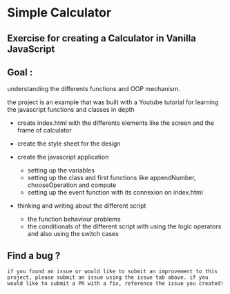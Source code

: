 # Simple Calculator

## Exercise for creating a Calculator in Vanilla JavaScript 

## Goal :  
understanding the differents functions and OOP mechanism.

the project is an example that was built with a Youtube tutorial for learning the javascript functions and classes in depth 


* create index.html with the differents elements like the screen and the frame of calculator

* create the style sheet for the design

* create the javascript application
    - setting up the variables
    - setting up the class and first functions like appendNumber, chooseOperation and compute 
    - setting up the event function with its connexion on index.html


* thinking and writing about the different script
    - the function behaviour problems
    - the conditionals of the different script with using the logic operators and also using the switch cases

## Find a bug ? 

    if you found an issue or would like to submit an improvement to this project, please submit an issue using the issue tab above. if you would like to submit a PR with a fix, reference the issue you created!
